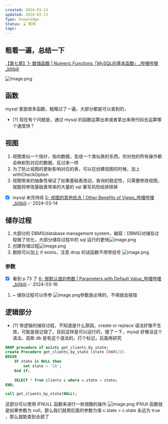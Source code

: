 ```yaml
---
created: 2024-03-13
updated: 2024-03-13
Type: knowledge
Status: ⌛️ 等待
tags:
---
```

## 粗看一遍，总结一下

[【第七章】1- 数值函数 | Numeric Functions「MySQL的基本函数」\_哔哩哔哩\_bilibili](https://www.bilibili.com/video/BV1UE41147KC/?p=55&spm_id_from=pageDriver&vd_source=eb319c6e317591be75da0554d1d79e3a)

![image.png](https://obsidian-pic-1317906728.cos.ap-nanjing.myqcloud.com/obsidian/20240313225709.png)


## 函数
mysql 里面很多函数，粗略过了一遍，大部分都是可以查到的，
- [?] 现在有个问题是，通过 mysql 的函数运算出来或者拿出来用代码去运算哪个速度快？

## 视图

1. 视图类似一个指针，指向数据，变成一个类似表的东西，你对他的所有操作都会映射到对应的数据，反过来一样
2. 为了防止视图的更新影响对应的表，可以在创建视图的时候，加上withCheckOption
3. 视图带来的抽象性保证了如果基础表改动，查询的稳定性，只需要修改视图，就能将修改基础表带来的大量的 sql 重写风险给排除掉

- [x] mysql 未完待续 [5- 视图的其他优点 | Other Benefits of Views\_哔哩哔哩\_bilibili](https://www.bilibili.com/video/BV1UE41147KC/?p=67&spm_id_from=pageDriver&vd_source=eb319c6e317591be75da0554d1d79e3a) ✅ 2024-03-14

## 储存过程

1. 大部分的 DBMS(database management system，縮寫：DBMS)对储存过程做了优化，大部分储存过程中的 sql 运行的更快![image.png](https://obsidian-pic-1317906728.cos.ap-nanjing.myqcloud.com/obsidian/20240314223701.png)
2. 创建存储过程![image.png](https://obsidian-pic-1317906728.cos.ap-nanjing.myqcloud.com/obsidian/20240314225047.png)
3. 删除可以加上 if exists，注意 drop 的话函数不用带括号 ![image.png](https://obsidian-pic-1317906728.cos.ap-nanjing.myqcloud.com/obsidian/20240314225735.png)


### 参数
- [x] 看到 p 73 了 [6- 带默认值的参数 | Parameters with Default Value\_哔哩哔哩\_bilibili](https://www.bilibili.com/video/BV1UE41147KC/?p=73&spm_id_from=pageDriver&vd_source=eb319c6e317591be75da0554d1d79e3a) ✅ 2024-03-16
1. ~ 储存过程可以传参 ![image.png](https://obsidian-pic-1317906728.cos.ap-nanjing.myqcloud.com/obsidian/20240314230104.png)参数是必填的，不填就会报错

## 逻辑部分


- [?] 带逻辑的储存过程，不知道是什么原因，create or replace 语法好像不生效，可能是我记错了，目前这样是可以运行的，搜了一下，mysql 好像没这个语法，高斯 db 是有这个语法的，打个标记，后面再研究
```sql
DROP procedure if exists get_clients_by_state;
create Procedure get_clients_by_state (state CHAR(2))
BEGIN
	IF state is NULL then 
		set state = 'CA';
	End if;
	
	SELECT * from clients c where c.state = state;
END;

call get_clients_by_state(NULL);
```

这部分可以使用 IFNULL 函数来进行一些很酷的操作
![image.png](https://obsidian-pic-1317906728.cos.ap-nanjing.myqcloud.com/obsidian/20240316235041.png)
IFNUll 函数就是如果参数为 null，那么我们就用后面的参数为值
c.state = c.state 永远为 true ，那么就能查到全部了